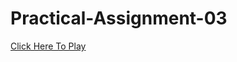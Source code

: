 # Practical-Assignment-03
<a href="https://replit.com/@neelpanchal17/quiz#index.js">Click Here To Play</a> 
